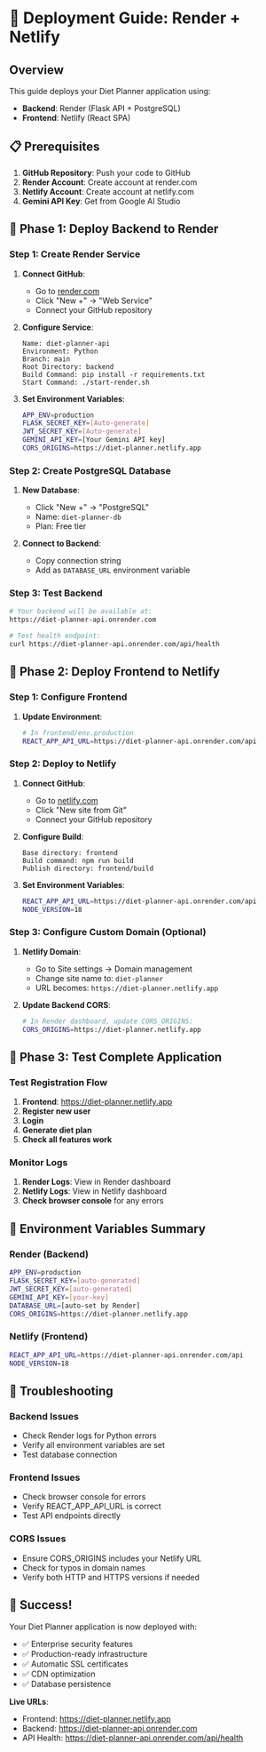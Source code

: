 # 🚀 Deployment Guide: Render + Netlify

## Overview
This guide deploys your Diet Planner application using:
- **Backend**: Render (Flask API + PostgreSQL)
- **Frontend**: Netlify (React SPA)

## 📋 Prerequisites

1. **GitHub Repository**: Push your code to GitHub
2. **Render Account**: Create account at render.com
3. **Netlify Account**: Create account at netlify.com
4. **Gemini API Key**: Get from Google AI Studio

## 🎯 Phase 1: Deploy Backend to Render

### Step 1: Create Render Service

1. **Connect GitHub**:
   - Go to [render.com](https://render.com)
   - Click "New +" → "Web Service"
   - Connect your GitHub repository

2. **Configure Service**:
   ```
   Name: diet-planner-api
   Environment: Python
   Branch: main
   Root Directory: backend
   Build Command: pip install -r requirements.txt
   Start Command: ./start-render.sh
   ```

3. **Set Environment Variables**:
   ```bash
   APP_ENV=production
   FLASK_SECRET_KEY=[Auto-generate]
   JWT_SECRET_KEY=[Auto-generate]
   GEMINI_API_KEY=[Your Gemini API key]
   CORS_ORIGINS=https://diet-planner.netlify.app
   ```

### Step 2: Create PostgreSQL Database

1. **New Database**:
   - Click "New +" → "PostgreSQL"
   - Name: `diet-planner-db`
   - Plan: Free tier

2. **Connect to Backend**:
   - Copy connection string
   - Add as `DATABASE_URL` environment variable

### Step 3: Test Backend

```bash
# Your backend will be available at:
https://diet-planner-api.onrender.com

# Test health endpoint:
curl https://diet-planner-api.onrender.com/api/health
```

## 🎯 Phase 2: Deploy Frontend to Netlify

### Step 1: Configure Frontend

1. **Update Environment**:
   ```bash
   # In frontend/env.production
   REACT_APP_API_URL=https://diet-planner-api.onrender.com/api
   ```

### Step 2: Deploy to Netlify

1. **Connect GitHub**:
   - Go to [netlify.com](https://netlify.com)
   - Click "New site from Git"
   - Connect your GitHub repository

2. **Configure Build**:
   ```
   Base directory: frontend
   Build command: npm run build
   Publish directory: frontend/build
   ```

3. **Set Environment Variables**:
   ```bash
   REACT_APP_API_URL=https://diet-planner-api.onrender.com/api
   NODE_VERSION=18
   ```

### Step 3: Configure Custom Domain (Optional)

1. **Netlify Domain**:
   - Go to Site settings → Domain management
   - Change site name to: `diet-planner`
   - URL becomes: `https://diet-planner.netlify.app`

2. **Update Backend CORS**:
   ```bash
   # In Render dashboard, update CORS_ORIGINS:
   CORS_ORIGINS=https://diet-planner.netlify.app
   ```

## 🎯 Phase 3: Test Complete Application

### Test Registration Flow

1. **Frontend**: https://diet-planner.netlify.app
2. **Register new user**
3. **Login**
4. **Generate diet plan**
5. **Check all features work**

### Monitor Logs

1. **Render Logs**: View in Render dashboard
2. **Netlify Logs**: View in Netlify dashboard
3. **Check browser console** for any errors

## 🔧 Environment Variables Summary

### Render (Backend)
```bash
APP_ENV=production
FLASK_SECRET_KEY=[auto-generated]
JWT_SECRET_KEY=[auto-generated] 
GEMINI_API_KEY=[your-key]
DATABASE_URL=[auto-set by Render]
CORS_ORIGINS=https://diet-planner.netlify.app
```

### Netlify (Frontend)
```bash
REACT_APP_API_URL=https://diet-planner-api.onrender.com/api
NODE_VERSION=18
```

## 🚨 Troubleshooting

### Backend Issues
- Check Render logs for Python errors
- Verify all environment variables are set
- Test database connection

### Frontend Issues  
- Check browser console for errors
- Verify REACT_APP_API_URL is correct
- Test API endpoints directly

### CORS Issues
- Ensure CORS_ORIGINS includes your Netlify URL
- Check for typos in domain names
- Verify both HTTP and HTTPS versions if needed

## 🎉 Success!

Your Diet Planner application is now deployed with:
- ✅ Enterprise security features
- ✅ Production-ready infrastructure  
- ✅ Automatic SSL certificates
- ✅ CDN optimization
- ✅ Database persistence

**Live URLs**:
- Frontend: https://diet-planner.netlify.app
- Backend: https://diet-planner-api.onrender.com
- API Health: https://diet-planner-api.onrender.com/api/health
